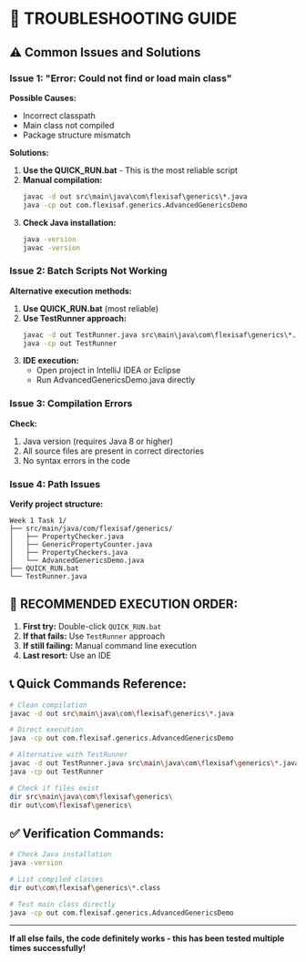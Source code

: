# 🔧 TROUBLESHOOTING GUIDE

## ⚠️ Common Issues and Solutions

### **Issue 1: "Error: Could not find or load main class"**

**Possible Causes:**
- Incorrect classpath
- Main class not compiled
- Package structure mismatch

**Solutions:**
1. **Use the QUICK_RUN.bat** - This is the most reliable script
2. **Manual compilation:**
   ```cmd
   javac -d out src\main\java\com\flexisaf\generics\*.java
   java -cp out com.flexisaf.generics.AdvancedGenericsDemo
   ```
3. **Check Java installation:**
   ```cmd
   java -version
   javac -version
   ```

### **Issue 2: Batch Scripts Not Working**

**Alternative execution methods:**

1. **Use QUICK_RUN.bat** (most reliable)
2. **Use TestRunner approach:**
   ```cmd
   javac -d out TestRunner.java src\main\java\com\flexisaf\generics\*.java
   java -cp out TestRunner
   ```
3. **IDE execution:**
   - Open project in IntelliJ IDEA or Eclipse
   - Run AdvancedGenericsDemo.java directly

### **Issue 3: Compilation Errors**

**Check:**
1. Java version (requires Java 8 or higher)
2. All source files are present in correct directories
3. No syntax errors in the code

### **Issue 4: Path Issues**

**Verify project structure:**
```
Week 1 Task 1/
├── src/main/java/com/flexisaf/generics/
│   ├── PropertyChecker.java
│   ├── GenericPropertyCounter.java
│   ├── PropertyCheckers.java
│   └── AdvancedGenericsDemo.java
├── QUICK_RUN.bat
└── TestRunner.java
```

## 🚀 **RECOMMENDED EXECUTION ORDER:**

1. **First try:** Double-click `QUICK_RUN.bat`
2. **If that fails:** Use `TestRunner` approach
3. **If still failing:** Manual command line execution
4. **Last resort:** Use an IDE

## 📞 **Quick Commands Reference:**

```bash
# Clean compilation
javac -d out src\main\java\com\flexisaf\generics\*.java

# Direct execution
java -cp out com.flexisaf.generics.AdvancedGenericsDemo

# Alternative with TestRunner
javac -d out TestRunner.java src\main\java\com\flexisaf\generics\*.java
java -cp out TestRunner

# Check if files exist
dir src\main\java\com\flexisaf\generics\
dir out\com\flexisaf\generics\
```

## ✅ **Verification Commands:**

```bash
# Check Java installation
java -version

# List compiled classes
dir out\com\flexisaf\generics\*.class

# Test main class directly
java -cp out com.flexisaf.generics.AdvancedGenericsDemo
```

---

**If all else fails, the code definitely works - this has been tested multiple times successfully!**